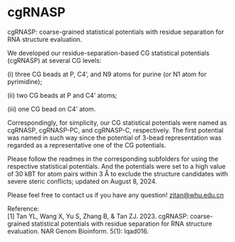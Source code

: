 # cgRNASP
cgRNASP: coarse-grained statistical potentials with residue separation for RNA structure evaluation.

We developed our residue-separation-based CG statistical potentials (cgRNASP) at several CG levels: 

(i) three CG beads at P, C4’, and N9 atoms for purine (or N1 atom for pyrimidine); 

(ii) two CG beads at P and C4’ atoms;

(iii) one CG bead on C4’ atom. 

Correspondingly, for simplicity, our CG statistical potentials were named as cgRNASP, cgRNASP-PC, and cgRNASP-C, respectively. The first potential was named in such way since the potential of 3-bead representation was regarded as a representative one of the CG potentials.

Please follow the readmes in the corresponding subfolders for using the respective statistical potentials. And the potentials were set to a high value of 30 kBT for atom pairs within 3 Å to exclude the structure candidates with severe steric conflicts; updated on August 8, 2024.


Please feel free to contact us if you have any question!
zjtan@whu.edu.cn

Reference:                                      
[1] Tan YL, Wang X, Yu S, Zhang B, & Tan ZJ. 2023. cgRNASP: coarse-grained statistical potentials with residue separation for RNA structure evaluation. NAR Genom Bioinform. 5(1): lqad016.
